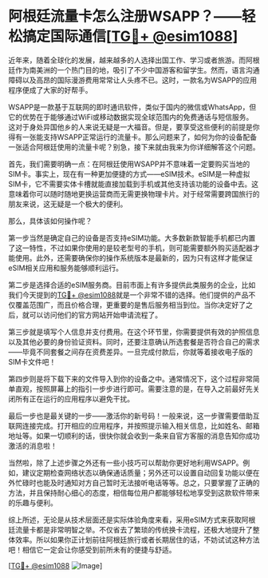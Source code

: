 # 阿根廷流量卡怎么注册WSAPP？——轻松搞定国际通信[[TG💪+ @esim1088](https://t.me/s/esim1088)]

近年来，随着全球化的发展，越来越多的人选择出国工作、学习或者旅游。而阿根廷作为南美洲的一个热门目的地，吸引了不少中国游客和留学生。然而，语言沟通障碍以及高昂的国际漫游费用常常让人头疼不已。这时，一款名为WSAPP的应用程序便成了大家的好帮手。

WSAPP是一款基于互联网的即时通讯软件，类似于国内的微信或WhatsApp，但它的优势在于能够通过WiFi或移动数据实现全球范围内的免费通话与短信服务。这对于身处异国他乡的人来说无疑是一大福音。但是，要享受这些便利的前提是你得有一张能支持WSAPP正常运行的流量卡。那么问题来了，如何为你的设备配备一张适合阿根廷使用的流量卡呢？别急，接下来就由我来为你详细解答这个问题。

首先，我们需要明确一点：在阿根廷使用WSAPP并不意味着一定要购买当地的SIM卡。事实上，现在有一种更加便捷的方式——eSIM技术。eSIM是一种虚拟SIM卡，它不需要实体卡槽就能直接加载到手机或其他支持该功能的设备中去。这意味着你可以随时随地更换运营商而无需更换物理卡片。对于经常需要跨国旅行的朋友来说，这无疑是一个极大的便利。

那么，具体该如何操作呢？

第一步当然是确定自己的设备是否支持eSIM功能。大多数新款智能手机都已内置了这一特性，不过如果你使用的是较老型号的手机，则可能需要额外购买适配器才能使用。此外，还需要确保你的操作系统版本是最新的，因为只有这样才能保证eSIM相关应用和服务能够顺利运行。

第二步是选择合适的eSIM服务商。目前市面上有许多提供此类服务的企业，比如我们今天提到的[TG💪+ @esim1088](https://t.me/s/esim1088)就是一个非常不错的选择。他们提供的产品不仅覆盖范围广，而且价格合理，更重要的是售后服务相当到位。当你决定好了之后，就可以访问他们的官方网站开始申请流程了。

第三步就是填写个人信息并支付费用。在这个环节里，你需要提供有效的护照信息以及其他必要的身份验证资料。同时，还要注意确认所选套餐是否符合自己的需求——毕竟不同套餐之间存在资费差异。一旦完成付款后，你就等着接收电子版的SIM卡文件吧！

第四步则是将下载下来的文件导入到你的设备之中。通常情况下，这个过程非常简单直观，按照屏幕上的指引一步步进行即可。需要注意的是，在导入之前最好先关闭所有正在运行的应用程序以避免干扰。

最后一步也是最关键的一步——激活你的新号码！一般来说，这一步骤需要借助互联网连接完成。打开相应的应用程序，并按照提示输入相关信息，比如姓名、邮箱地址等。如果一切顺利的话，很快你就会收到一条来自官方客服的消息告知你成功激活的消息啦！

当然啦，除了上述步骤之外还有一些小技巧可以帮助你更好地利用WSAPP。例如，建议定期检查网络状态以确保通话质量；另外还可以设置自动回复功能以便在外忙碌时也能及时通知对方自己暂时无法接听电话等等。总之，只要掌握了正确的方法，并且保持耐心细心的态度，相信每位用户都能够轻松地享受到这款软件带来的乐趣与便利。

综上所述，无论是从技术层面还是实际体验角度来看，采用eSIM方式来获取阿根廷流量卡都是非常明智之举。不仅省去了繁琐的传统换卡流程，还极大地提升了整体效率。所以如果你正计划前往阿根廷旅行或者长期居住的话，不妨试试这种方法吧！相信它一定会让你感受到前所未有的便捷与舒适。

[[TG💪+ @esim1088](https://t.me/s/esim1088) ![Image](https://i.postimg.cc/4NQfJmqS/Snipaste-2025-05-13-00-14-12.png)]